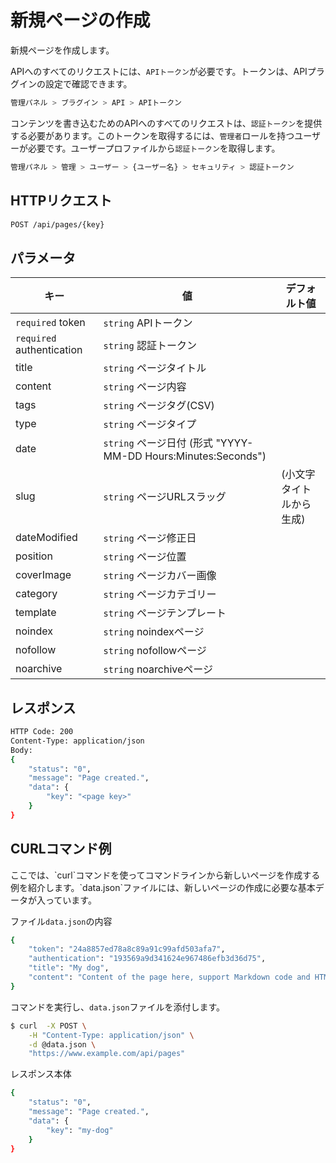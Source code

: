 # 新規ページの作成
<!-- position: 4 -->

新規ページを作成します。

APIへのすべてのリクエストには、`APIトークン`が必要です。トークンは、APIプラグインの設定で確認できます。

```bash
管理パネル > ブラグイン > API > APIトークン
```

コンテンツを書き込むためのAPIへのすべてのリクエストは、`認証トークン`を提供する必要があります。このトークンを取得するには、`管理者`ロールを持つユーザーが必要です。ユーザープロファイルから`認証トークン`を取得します。

```bash
管理パネル > 管理 > ユーザー > {ユーザー名} > セキュリティ > 認証トークン
```

<h2 id="request">HTTPリクエスト</h2>

```bash
POST /api/pages/{key}
```

<h2 id="parameters">パラメータ</h2>

| キー | 値 | デフォルト値 |
|-----|-------|---------------|
| `required` token | `string` APIトークン | |
| `required` authentication | `string` 認証トークン | |
| title | `string` ページタイトル | |
| content | `string` ページ内容 | |
| tags | `string` ページタグ(CSV) | |
| type | `string` ページタイプ | |
| date | `string` ページ日付 (形式 "YYYY-MM-DD Hours:Minutes:Seconds") | |
| slug | `string` ページURLスラッグ | (小文字タイトルから生成) |
| dateModified | `string` ページ修正日 | |
| position | `string` ページ位置 | |
| coverImage | `string` ページカバー画像 | |
| category | `string` ページカテゴリー | |
| template | `string` ページテンプレート | |
| noindex | `string` noindexページ | |
| nofollow | `string` nofollowページ | |
| noarchive | `string` noarchiveページ | |

<h2 id="response">レスポンス</h2>

```bash
HTTP Code: 200
Content-Type: application/json
Body:
{
	"status": "0",
	"message": "Page created.",
	"data": {
		"key": "<page key>"
	}
}
```

<h2 id="curl-example">CURLコマンド例</h2>
ここでは、`curl`コマンドを使ってコマンドラインから新しいページを作成する例を紹介します。`data.json`ファイルには、新しいページの作成に必要な基本データが入っています。

ファイル`data.json`の内容

```bash
{
	"token": "24a8857ed78a8c89a91c99afd503afa7",
	"authentication": "193569a9d341624e967486efb3d36d75",
	"title": "My dog",
	"content": "Content of the page here, support Markdown code and HTML code."
}
```

コマンドを実行し、`data.json`ファイルを添付します。

```bash
$ curl  -X POST \
	-H "Content-Type: application/json" \
	-d @data.json \
	"https://www.example.com/api/pages"
```

レスポンス本体

```bash
{
	"status": "0",
	"message": "Page created.",
	"data": {
		"key": "my-dog"
	}
}
```
